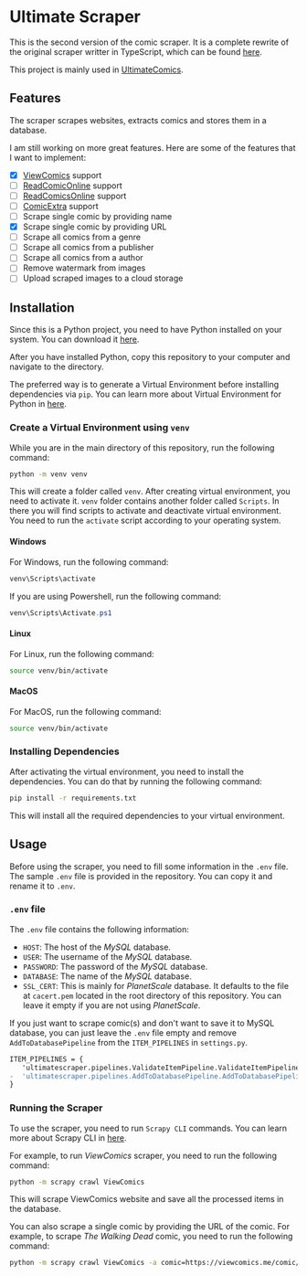 # Ultimate Scraper

This is the second version of the comic scraper. It is a complete rewrite of the original scraper writter in TypeScript, which can be found [here](https://www.github.com/Stradi/comic-scraper).

This project is mainly used in [UltimateComics](https://www.ultimatecomics.com).

## Features

The scraper scrapes websites, extracts comics and stores them in a database.

I am still working on more great features. Here are some of the features that I want to implement:

- [x] [ViewComics](https://viewcomics.me) support
- [ ] [ReadComicOnline](https://readcomiconline.li) support
- [ ] [ReadComicsOnline](https://readcomicsonline.ru) support
- [ ] [ComicExtra](https://comicextra.com) support
- [ ] Scrape single comic by providing name
- [x] Scrape single comic by providing URL
- [ ] Scrape all comics from a genre
- [ ] Scrape all comics from a publisher
- [ ] Scrape all comics from a author
- [ ] Remove watermark from images
- [ ] Upload scraped images to a cloud storage

## Installation

Since this is a Python project, you need to have Python installed on your system. You can download it [here](https://www.python.org/downloads/).

After you have installed Python, copy this repository to your computer and navigate to the directory.

The preferred way is to generate a Virtual Environment before installing dependencies via `pip`. You can learn more about Virtual Environment for Python in [here](https://docs.python.org/3/library/venv.html).

### Create a Virtual Environment using `venv`

While you are in the main directory of this repository, run the following command:

```bash
python -m venv venv
```

This will create a folder called `venv`. After creating virtual environment, you need to activate it. `venv` folder contains another folder called `Scripts`. In there you will find scripts to activate and deactivate virtual environment. You need to run the `activate` script according to your operating system.

#### Windows

For Windows, run the following command:

```bash
venv\Scripts\activate
```

If you are using Powershell, run the following command:

```powershell
venv\Scripts\Activate.ps1
```

#### Linux

For Linux, run the following command:

```bash
source venv/bin/activate
```

#### MacOS

For MacOS, run the following command:

```bash
source venv/bin/activate
```

### Installing Dependencies

After activating the virtual environment, you need to install the dependencies. You can do that by running the following command:

```bash
pip install -r requirements.txt
```

This will install all the required dependencies to your virtual environment.

## Usage

Before using the scraper, you need to fill some information in the `.env` file. The sample `.env` file is provided in the repository. You can copy it and rename it to `.env`.

### `.env` file

The `.env` file contains the following information:

- `HOST`: The host of the _MySQL_ database.
- `USER`: The username of the _MySQL_ database.
- `PASSWORD`: The password of the _MySQL_ database.
- `DATABASE`: The name of the _MySQL_ database.
- `SSL_CERT`: This is mainly for _PlanetScale_ database. It defaults to the file at `cacert.pem` located in the root directory of this repository. You can leave it empty if you are not using _PlanetScale_.

If you just want to scrape comic(s) and don't want to save it to MySQL database, you can just leave the `.env` file empty and remove `AddToDatabasePipeline` from the `ITEM_PIPELINES` in `settings.py`.

```diff
ITEM_PIPELINES = {
   'ultimatescraper.pipelines.ValidateItemPipeline.ValidateItemPipeline': 100,
-  'ultimatescraper.pipelines.AddToDatabasePipeline.AddToDatabasePipeline': 200,
}
```

### Running the Scraper

To use the scraper, you need to run `Scrapy CLI` commands. You can learn more about Scrapy CLI in [here](https://docs.scrapy.org/en/latest/topics/commands.html).

For example, to run _ViewComics_ scraper, you need to run the following command:

```bash
python -m scrapy crawl ViewComics
```

This will scrape ViewComics website and save all the processed items in the database.

You can also scrape a single comic by providing the URL of the comic. For example, to scrape _The Walking Dead_ comic, you need to run the following command:

```bash
python -m scrapy crawl ViewComics -a comic=https://viewcomics.me/comic/the-walking-dead
```
